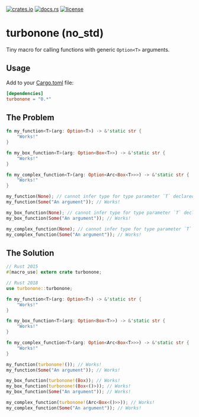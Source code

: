 [![crates.io](https://meritbadge.herokuapp.com/turbonone)](https://crates.io/crates/turbonone)
[![docs.rs](https://docs.rs/turbonone/badge.svg)](https://docs.rs/turbonone/)
[![license](https://img.shields.io/crates/l/turbonone)](https://github.com/WilliamVenner/turbonone/blob/master/LICENSE)

# turbonone (no_std)

Tiny macro for calling functions with generic `Option<T>` arguments.

## Usage

Add to your [Cargo.toml](https://doc.rust-lang.org/cargo/reference/manifest.html) file:

```toml
[dependencies]
turbonone = "0.*"
```

## The Problem

```rust
fn my_function<T>(arg: Option<T>) -> &'static str {
    "Works!"
}

fn my_box_function<T>(arg: Option<Box<T>>) -> &'static str {
    "Works!"
}

fn my_complex_function<T>(arg: Option<Arc<Box<T>>>) -> &'static str {
    "Works!"
}

my_function(None); // cannot infer type for type parameter `T` declared on the associated function `my_function`
my_function(Some("An argument")); // Works!

my_box_function(None); // cannot infer type for type parameter `T` declared on the associated function `my_box_function`
my_box_function(Some("An argument")); // Works!

my_complex_function(None); // cannot infer type for type parameter `T` declared on the associated function `my_complex_function`
my_complex_function(Some("An argument")); // Works!
```

## The Solution

```rust
// Rust 2015
#[macro_use] extern crate turbonone;

// Rust 2018
use turbonone::turbonone;

fn my_function<T>(arg: Option<T>) -> &'static str {
    "Works!"
}

fn my_box_function<T>(arg: Option<Box<T>>) -> &'static str {
    "Works!"
}

fn my_complex_function<T>(arg: Option<Arc<Box<T>>>) -> &'static str {
    "Works!"
}

my_function(turbonone!()); // Works!
my_function(Some("An argument")); // Works!

my_box_function(turbonone!(Box)); // Works!
my_box_function(turbonone!(Box<()>)); // Works!
my_box_function(Some("An argument")); // Works!

my_complex_function(turbonone!(Arc<Box<()>>)); // Works!
my_complex_function(Some("An argument")); // Works!
```

